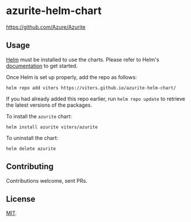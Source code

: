 # azurite-helm-chart

https://github.com/Azure/Azurite

## Usage

[Helm](https://helm.sh) must be installed to use the charts.
Please refer to Helm's [documentation](https://helm.sh/docs/) to get started.

Once Helm is set up properly, add the repo as follows:

    helm repo add viters https://viters.github.io/azurite-helm-chart/

If you had already added this repo earlier, run `helm repo update` to retrieve
the latest versions of the packages.

To install the `azurite` chart:

    helm install azurite viters/azurite

To uninstall the chart:

    helm delete azurite

## Contributing

Contributions welcome, sent PRs.

## License

[MIT](https://github.com/viters/azurite-helm-chart/blob/gh-pages/LICENSE).
